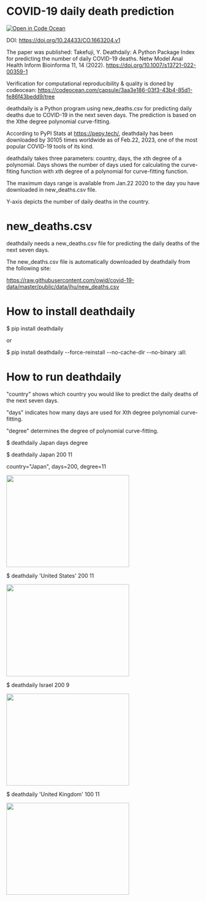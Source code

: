 # COVID-19 daily death prediction 
[![Open in Code Ocean](https://codeocean.com/codeocean-assets/badge/open-in-code-ocean.svg)](https://codeocean.com/capsule/3aa3e186-03f3-43b4-85d1-fe86f43bedd9/tree)

DOI: https://doi.org/10.24433/CO.1663204.v1

The paper was published:
Takefuji, Y. Deathdaily: A Python Package Index for predicting the number of daily COVID-19 deaths. Netw Model Anal Health Inform Bioinforma 11, 14 (2022). https://doi.org/10.1007/s13721-022-00359-1

Verification for computational reproducibility & quality is doned by codeocean:
https://codeocean.com/capsule/3aa3e186-03f3-43b4-85d1-fe86f43bedd9/tree

deathdaily is a Python program using new_deaths.csv for predicting daily deaths due to COVID-19 in the next seven days. The prediction is based on the Xthe degree polynomial curve-fitting.

According to PyPI Stats at https://pepy.tech/, deathdaily has been downloaded by 30105 times worldwide as of Feb.22, 2023, one of the most popular COVID-19 tools of its kind.

deathdaily takes three parameters: country, days, the xth degree of a polynomial.
Days shows the number of days used for calculating the curve-fiting function with xth
degree of a polynomial for curve-fitting function.

The maximum days range is available from Jan.22 2020 to the day you have downloaded in new_deaths.csv file. 

Y-axis depicts the number of daily deaths in the country.

# new_deaths.csv

deathdaily needs a new_deaths.csv file for predicting the daily deaths of the next seven days.

The new_deaths.csv file is automatically downloaded by deathdaily from the following site:

https://raw.githubusercontent.com/owid/covid-19-data/master/public/data/jhu/new_deaths.csv


# How to install deathdaily

$ pip install deathdaily

or

$ pip install deathdaily --force-reinstall --no-cache-dir --no-binary :all:

# How to run deathdaily 

"country" shows which country you would like to predict the daily deaths of the next seven days.

"days" indicates how many days are used for Xth degree polynomial curve-fitting.

"degree" determines the degree of polynomial curve-fitting.

$ deathdaily Japan days degree

$ deathdaily Japan 200 11

country="Japan", days=200, degree=11

<img src="https://github.com/ytakefuji/covid-19_daily_death_prediction/raw/main/Japan.png" width=320 height=240 >


$ deathdaily 'United States' 200 11

<img src="https://github.com/ytakefuji/covid-19_daily_death_prediction/raw/main/United States.png" width=320 height=240 >

$ deathdaily Israel 200 9

<img src="https://github.com/ytakefuji/covid-19_daily_death_prediction/raw/main/Israel.png" width=320 height=240 >

$ deathdaily 'United Kingdom' 100 11

<img src="https://github.com/ytakefuji/covid-19_daily_death_prediction/raw/main/United Kingdom.png" width=320 height=240 >
